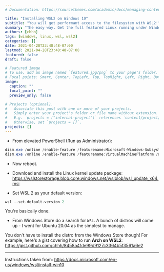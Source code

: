 ```yaml
---
# Documentation: https://sourcethemes.com/academic/docs/managing-content/

title: "Installing WSL2 on Windows 10"
subtitle: "You will get performant access to the filesystem with WSL2!"
summary: "The easy way. Get the full featured Linux running under Windows."
authors: [chhh]
tags: [windows, linux, wsl, wsl2]
categories: []
date: 2021-04-28T23:48:48-07:00
lastmod: 2021-04-28T23:48:48-07:00
featured: false
draft: false

# Featured image
# To use, add an image named `featured.jpg/png` to your page's folder.
# Focal points: Smart, Center, TopLeft, Top, TopRight, Left, Right, BottomLeft, Bottom, BottomRight.
image:
  caption: ""
  focal_point: ""
  preview_only: false

# Projects (optional).
#   Associate this post with one or more of your projects.
#   Simply enter your project's folder or file name without extension.
#   E.g. `projects = ["internal-project"]` references `content/project/deep-learning/index.md`.
#   Otherwise, set `projects = []`.
projects: []
---
```


- From elevated PowerShell (Run as Administrator):
```powershell
dism.exe /online /enable-feature /featurename:Microsoft-Windows-Subsystem-Linux /all /norestart
dism.exe /online /enable-feature /featurename:VirtualMachinePlatform /all /norestart
```

- Now reboot.

- Download and install the Linux kernel update package:
https://wslstorestorage.blob.core.windows.net/wslblob/wsl_update_x64.msi

- Set WSL 2 as your default version:
```powershell
wsl --set-default-version 2
```

You're basically done.
- From Windows Store do a search for `WSL`.
A bunch of distros will come up - I went for Ubuntu 20.04 as the simplest
to manage.

You don't have to install the distro from the Windows Store though!
For example, here's a gist covering how to run **Arch on WSL2**:
https://gist.github.com/chhh/8458a41de99d9127c3364b5f3561a6e2

---

Instructions taken from: https://docs.microsoft.com/en-us/windows/wsl/install-win10